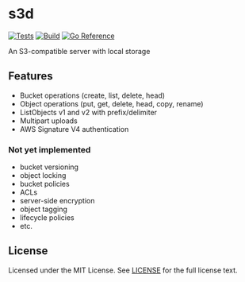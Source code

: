 # s3d

[![Tests](https://github.com/wzshiming/s3d/actions/workflows/test.yml/badge.svg)](https://github.com/wzshiming/s3d/actions/workflows/test.yml)
[![Build](https://github.com/wzshiming/s3d/actions/workflows/build.yml/badge.svg)](https://github.com/wzshiming/s3d/actions/workflows/build.yml)
[![Go Reference](https://pkg.go.dev/badge/github.com/wzshiming/s3d.svg)](https://pkg.go.dev/github.com/wzshiming/s3d)

An S3-compatible server with local storage

## Features

- Bucket operations (create, list, delete, head)
- Object operations (put, get, delete, head, copy, rename)
- ListObjects v1 and v2 with prefix/delimiter
- Multipart uploads
- AWS Signature V4 authentication

### Not yet implemented
- bucket versioning
- object locking
- bucket policies
- ACLs
- server-side encryption
- object tagging
- lifecycle policies
- etc.

## License

Licensed under the MIT License. See [LICENSE](https://github.com/wzshiming/s3d/blob/master/LICENSE) for the full license text.
